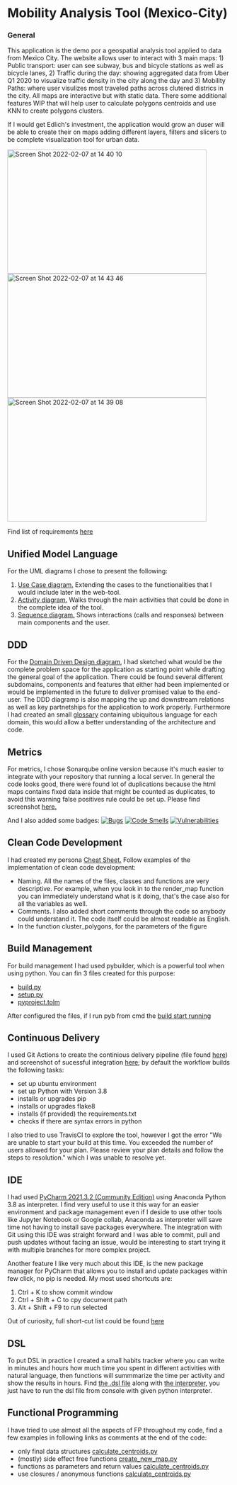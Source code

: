 # Mobility Analysis Tool (Mexico-City)
### General 
This application is the demo por a geospatial analysis tool applied to data from Mexico City. The website allows user to interact with 3 main maps: 1) Public transport: user can see subway, bus and bicycle stations as well as bicycle lanes, 2) Traffic during the day: showing aggregated data from Uber Q1 2020 to visualize traffic density in the city along the day and 3) Mobility Paths: where user visulizes most traveled paths across clutered districs in the city. All maps are interactive but with static data. There some additional features WIP that will help user to calculate polygons centroids and use KNN to create polygons clusters. 

If I would get Edlich's investment, the application would grow an duser will be able to create their on maps adding different layers, filters and slicers to be complete visualization tool for urban data. 

<img width="450" height="280" alt="Screen Shot 2022-02-07 at 14 40 10" src="https://user-images.githubusercontent.com/73482871/152798867-88ab26c2-61b6-4b46-afd2-94bfaf526ac4.png">
<img width="450" height="280" alt="Screen Shot 2022-02-07 at 14 43 46" src="https://user-images.githubusercontent.com/73482871/152799461-be026b29-e514-46d8-9904-267e5302ae16.png">
<img width="450" height="280" alt="Screen Shot 2022-02-07 at 14 39 08" src="https://user-images.githubusercontent.com/73482871/152798905-4e9a47b3-4323-41d7-8954-f94df5671b2e.png">

Find list of requirements [here](https://github.com/AdriaSG/Mobility-in-Mexico-City/blob/main/requirements.txt)


## Unified Model Language
For the UML diagrams I chose to present the following:
1. [Use Case diagram.](https://github.com/AdriaSG/Mobility-in-Mexico-City/blob/main/tasks/Use%20case%20diagram%20-%20Urban%20Technology%20app.png) Extending the cases to the functionalities that I would include later in the web-tool.
2. [Activity diagram.](https://github.com/AdriaSG/Mobility-in-Mexico-City/blob/main/tasks/Activity%20diagram%20-%20Urban%20Mobility%20app.png) Walks through the main activities that could be done in the complete idea of the tool.
3. [Sequence diagram.](https://github.com/AdriaSG/Mobility-in-Mexico-City/blob/main/tasks/Sequence%20diagram%20-%20Urban%20Mobility%20app.png) Shows interactions (calls and responses) between main components and the user. 

## DDD 
For the [Domain Driven Design diagram](https://github.com/AdriaSG/Mobility-in-Mexico-City/blob/main/tasks/DDD%20-%20Urban%20Mobility%20app.png), I had sketched what would be the complete problem space for the application as starting point while drafting the general goal of the application. There could be found several different subdomains, components and features that either had been implemented or would be implemented in the future to deliver promised value to the end-user. The DDD diagramp is also mapping the up and downstream relations as well as key partnetships for the application to work properly. Furthermore I had created an small [glossary](https://github.com/AdriaSG/Mobility-in-Mexico-City/blob/main/tasks/Glossary.md) containing ubiquitous language for each domain, this would allow a better understanding of the architecture and code.

## Metrics
For metrics, I chose Sonarqube online version because it's much easier to integrate with your repository that running a local server. In general the code looks good, there were found lot of duplications because the html maps contains fixed data inside that might be counted as duplicates, to avoid this warning false positives rule could be set up. Please find screenshot [here.](https://github.com/AdriaSG/Mobility-in-Mexico-City/blob/main/tasks/Sonarcloud_screenshot.png)

And I also added some badges:
[![Bugs](https://sonarcloud.io/api/project_badges/measure?project=AdriaSG_Mobility-in-Mexico-City&metric=bugs)](https://sonarcloud.io/summary/new_code?id=AdriaSG_Mobility-in-Mexico-City)
[![Code Smells](https://sonarcloud.io/api/project_badges/measure?project=AdriaSG_Mobility-in-Mexico-City&metric=code_smells)](https://sonarcloud.io/summary/new_code?id=AdriaSG_Mobility-in-Mexico-City)
[![Vulnerabilities](https://sonarcloud.io/api/project_badges/measure?project=AdriaSG_Mobility-in-Mexico-City&metric=vulnerabilities)](https://sonarcloud.io/summary/new_code?id=AdriaSG_Mobility-in-Mexico-City)

## Clean Code Development
I had created my persona [Cheat Sheet.](https://github.com/AdriaSG/Mobility-in-Mexico-City/blob/main/tasks/Clean%20Code%20Development%20CheatSheet_Urban%20Mobility%20app.png)
Follow examples of the implementation of clean code development:
- Naming. All the names of the files, classes and functions are very descriptive. For example, when you look in to the render_map function you can immediately understand what is it doing, that's the case also for all the variables as well.
- Comments. I also added short comments through the code so anybody could understand it. The code itself could be almost readable as English.
- In the function cluster_polygons, for the parameters of the figure
## Build Management
For build management I had used pybuilder, which is a powerful tool when using python. You can fin 3 files created for this purpose:
- [build.py](https://github.com/AdriaSG/Mobility-in-Mexico-City/blob/main/src/build.py)
- [setup.py](https://github.com/AdriaSG/Mobility-in-Mexico-City/blob/main/src/setup.py)
- [pyproject.tolm](https://github.com/AdriaSG/Mobility-in-Mexico-City/blob/main/src/pyproject.toml)

After configured the files, if I run pyb from cmd the [build start running](https://github.com/AdriaSG/Mobility-in-Mexico-City/blob/main/tasks/Buildpy_screenshot_screenshot.png)

## Continuous Delivery
I used Git Actions to create the continious delivery pipeline (file found [here](https://github.com/AdriaSG/Mobility-in-Mexico-City/blob/main/.github/workflows/python-app.yml)) and screenshot of sucessful integration [here](https://github.com/AdriaSG/Mobility-in-Mexico-City/blob/main/tasks/CDransuccessfully_screenshot.png); by default the workflow builds the following tasks:

- set up ubuntu environment
- set up Python with Version 3.8
- installs or upgrades pip
- installs or upgrades flake8
- installs (if provided) the requirements.txt
- checks if there are syntax errors in python

I also tried to use TravisCI to explore the tool, however I got the error "We are unable to start your build at this time. You exceeded the number of users allowed for your plan. Please review your plan details and follow the steps to resolution." which I was unable to resolve yet. 

## IDE
I had used [PyCharm 2021.3.2 (Community Edition)](https://github.com/AdriaSG/Mobility-in-Mexico-City/blob/main/tasks/PyCharm_asIDE.png) using Anaconda Python 3.8 as interpreter. I find very useful to use it this way for an easier environment and package management even if I deside to use other tools like Jupyter Notebook or Google collab, Anaconda as interpreter will save time not having to install save packages everywhere. The integration with Git using this IDE was straight forward and I was able to commit, pull and push updates without facing an issue, would be interesting to start trying it with multiple branches for more complex project.

Another feature I like very much about this IDE, is the new package manager for PyCharm that allows you to install and update packages within few click, no pip is needed. My most used shortcuts are:
1. Ctrl + K to show commit window 
2. Ctrl + Shift + C to cpy document path 
3. Alt + Shift + F9 to run selected 

Out of curiosity, full short-cut list could be found [here](https://resources.jetbrains.com/storage/products/pycharm/docs/PyCharm_ReferenceCard.pdf)

## DSL
To put DSL in practice I created a small habits tracker where you can write in minutes and hours how much time you spent in different activities with natural language, then functions will summmarize the time per activity and show the results in hours. Find [the .dsl file](https://github.com/AdriaSG/Mobility-in-Mexico-City/blob/main/tasks/habits_tckr.dsl) along with [the interpreter](https://github.com/AdriaSG/Mobility-in-Mexico-City/blob/main/tasks/dsl_interpreter.py), you just have to run the dsl file from console with given python interpreter.

## Functional Programming 
I have tried to use almost all the aspects of FP throughout my code, find a few examples in following links as comments at the end of the code:
- only final data structures [calculate_centroids.py](https://github.com/AdriaSG/Mobility-in-Mexico-City/blob/main/src/src/main/python/calculate_centroids.py)
- (mostly) side effect free functions [create_new_map.py](https://github.com/AdriaSG/Mobility-in-Mexico-City/blob/main/src/src/main/python/create_new_map.py)
- functions as parameters and return values [calculate_centroids.py](https://github.com/AdriaSG/Mobility-in-Mexico-City/blob/main/src/src/main/python/calculate_centroids.py)
- use closures / anonymous functions [calculate_centroids.py](https://github.com/AdriaSG/Mobility-in-Mexico-City/blob/main/src/src/main/python/calculate_centroids.py)
